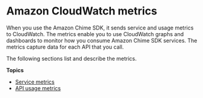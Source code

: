 # Amazon CloudWatch metrics<a name="sdk-usage-metrics"></a>

When you use the Amazon Chime SDK, it sends service and usage metrics to CloudWatch\. The metrics enable you to use CloudWatch graphs and dashboards to monitor how you consume Amazon Chime SDK services\. The metrics capture data for each API that you call\.

The following sections list and describe the metrics\.

**Topics**
+ [Service metrics](service-metrics.md)
+ [API usage metrics](usage-metrics.md)